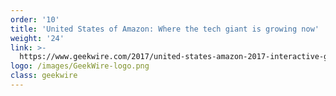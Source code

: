 ```yaml
---
order: '10'
title: 'United States of Amazon: Where the tech giant is growing now'
weight: '24'
link: >-
  https://www.geekwire.com/2017/united-states-amazon-2017-interactive-graphic-shows-tech-giant-growing-now/
logo: /images/GeekWire-logo.png
class: geekwire
---
```






